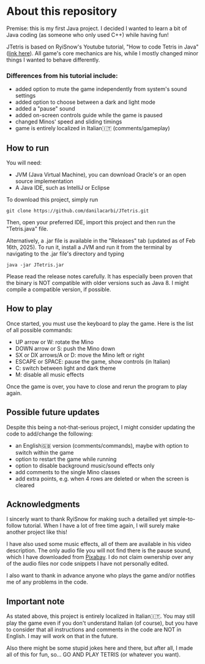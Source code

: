# About this repository

Premise: this is my first Java project. I decided I wanted to learn a bit of Java coding (as someone who only used C++) while having fun!

JTetris is based on RyiSnow's Youtube tutorial, "How to code Tetris in Java" ([link here](https://www.youtube.com/watch?v=N1ktYfszqnM)). 
All game's core mechanics are his, while I mostly changed minor things I wanted to behave differently.

### Differences from his tutorial include:
- added option to mute the game independently from system's sound settings
- added option to choose between a dark and light mode
- added a "pause" sound
- added on-screen controls guide while the game is paused
- changed Minos' speed and sliding timings
- game is entirely localized in Italian🇮🇹 (comments/gameplay)

## How to run
You will need:
- JVM (Java Virtual Machine), you can download Oracle's or an open source implementation
- A Java IDE, such as IntelliJ or Eclipse

To download this project, simply run
```
git clone https://github.com/danilacarbi/JTetris.git
```
Then, open your preferred IDE, import this project and then run the "Tetris.java" file.

Alternatively, a .jar file is available in the "Releases" tab (updated as of Feb 16th, 2025). To run it, install a JVM and run it from the terminal by navigating to the .jar file's directory and typing
```
java -jar JTetris.jar
```
Please read the release notes carefully. It has especially been proven that the binary is NOT compatible with older versions such as Java 8. I might compile a compatible version, if possible.

## How to play
Once started, you must use the keyboard to play the game. Here is the list of all possible commands:
- UP arrow or W: rotate the Mino
- DOWN arrow or S: push the Mino down
- SX or DX arrows/A or D: move the Mino left or right
- ESCAPE or SPACE: pause the game, show controls (in Italian)
- C: switch between light and dark theme
- M: disable all music effects

Once the game is over, you have to close and rerun the program to play again.

## Possible future updates
Despite this being a not-that-serious project, I might consider updating the code to add/change the following:
- an English🇬🇧 version (comments/commands), maybe with option to switch within the game
- option to restart the game while running
- option to disable background music/sound effects only
- add comments to the single Mino classes
- add extra points, e.g. when 4 rows are deleted or when the screen is cleared

## Acknowledgments
I sincerly want to thank RyiSnow for making such a detailled yet simple-to-follow tutorial. When I have a lot of free time again, I will surely make another project like this!

I have also used some music effects, all of them are available in his video description. The only audio file you will not find there is the pause sound, 
which I have downloaded from [Pixabay](https://pixabay.com/sound-effects/search/pause/).
I do not claim ownership over any of the audio files nor code snippets I have not personally edited.

I also want to thank in advance anyone who plays the game and/or notifies me of any problems in the code.

## Important note
As stated above, this project is entirely localized in Italian🇮🇹. You may still play the game even if you don't understand Italian (of course), 
but you have to consider that all instructions and comments in the code are NOT in English. I may will work on that in the future. 

Also there might be some stupid jokes here and there, but after all, I made all of this for fun, so... GO AND PLAY TETRIS (or whatever you want).
